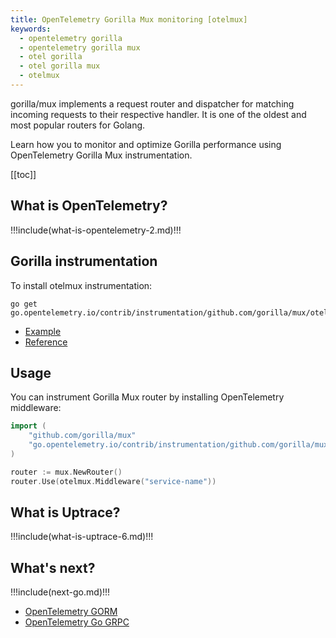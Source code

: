 ```yaml
---
title: OpenTelemetry Gorilla Mux monitoring [otelmux]
keywords:
  - opentelemetry gorilla
  - opentelemetry gorilla mux
  - otel gorilla
  - otel gorilla mux
  - otelmux
---
```


<CoverImage title="Monitor Gorilla Mux with OpenTelemetry" />

gorilla/mux implements a request router and dispatcher for matching incoming requests to their respective handler. It is one of the oldest and most popular routers for Golang.

Learn how you to monitor and optimize Gorilla performance using OpenTelemetry Gorilla Mux instrumentation.

[[toc]]

## What is OpenTelemetry?

!!!include(what-is-opentelemetry-2.md)!!!

## Gorilla instrumentation

To install otelmux instrumentation:

```shell
go get go.opentelemetry.io/contrib/instrumentation/github.com/gorilla/mux/otelmux
```

- [Example](https://github.com/uptrace/opentelemetry-go-extra/tree/main/example/gorilla-mux)
- [Reference](https://pkg.go.dev/go.opentelemetry.io/contrib/instrumentation/github.com/gorilla/mux/otelmux)

## Usage

You can instrument Gorilla Mux router by installing OpenTelemetry middleware:

```go
import (
	"github.com/gorilla/mux"
	"go.opentelemetry.io/contrib/instrumentation/github.com/gorilla/mux/otelmux"
)

router := mux.NewRouter()
router.Use(otelmux.Middleware("service-name"))
```

## What is Uptrace?

!!!include(what-is-uptrace-6.md)!!!

## What's next?

!!!include(next-go.md)!!!

- [OpenTelemetry GORM](opentelemetry-gorm.md)
- [OpenTelemetry Go GRPC](opentelemetry-go-grpc.md)
